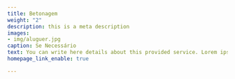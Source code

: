 ```yaml
---
title: Betonagem
weight: "2"
description: this is a meta description
images:
- img/aluguer.jpg
caption: Se Necessário
text: You can write here details about this provided service. Lorem ipsum dolor sit amet, consectetur adipisicing elit, sed do eiusmod tempor incididunt ut labore et dolore magna. Lorem ipsum dolor sit amet, consectetur adipisicing elit. Voluptas, modi fugit in veritatis labore perferendis. Minima hic at, nostrum nihil!
homepage_link_enable: true

---
```

